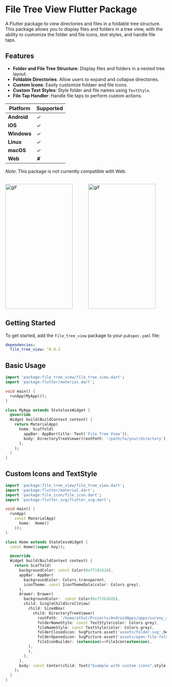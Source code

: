 # File Tree View Flutter Package

A Flutter package to view directories and files in a foldable tree structure. This package allows you to display files and folders in a tree view, with the ability to customize the folder and file icons, text styles, and handle file taps.

## Features

- **Folder and File Tree Structure**: Display files and folders in a nested tree layout.
- **Foldable Directories**: Allow users to expand and collapse directories.
- **Custom Icons**: Easily customize foldaer and file icons.
- **Custom Text Styles**: Style folder and file names using `TextStyle`.
- **File Tap Handler**: Handle file taps to perform custom actions.

| Platform   | Supported  |
|------------|------------|
| **Android** | ✓          |
| **iOS**     | ✓          |
| **Windows** | ✓          |
| **Linux**   | ✓          |
| **macOS**   | ✓          |
| **Web**     | ✘          |

_Note_: This package is not currently compatible with Web. 

<br>

<img src="https://i.imgur.com/CIw6251.gif" alt="gif" width="210" height="390" style="padding-right:45px"/>
<img src = "https://i.imgur.com/dKUlq8v.gif" alt="gif" width="210" height="390"/>

## Getting Started

To get started, add the `file_tree_view` package to your `pubspec.yaml` file:

```yaml
dependencies:
  file_tree_view: ^0.0.2
```
## Basic Usage
```dart
import 'package:file_tree_view/file_tree_view.dart';
import 'package:flutter/material.dart';

void main() {
  runApp(MyApp());
}

class MyApp extends StatelessWidget {
  @override
  Widget build(BuildContext context) {
    return MaterialApp(
      home: Scaffold(
        appBar: AppBar(title: Text('File Tree View')),
        body: DirectoryTreeViewer(rootPath: '/path/to/your/directory'), // Specify the root directory path
      ),
    );
  }
}

```

## Custom Icons and TextStyle
```dart
import 'package:file_tree_view/file_tree_view.dart';
import 'package:flutter/material.dart';
import 'package:file_icon/file_icon.dart';
import 'package:flutter_svg/flutter_svg.dart';

void main() {
  runApp(
    const MaterialApp(
      home:  Home()
    ));
}

class Home extends StatelessWidget {
  const Home({super.key});

  @override
  Widget build(BuildContext context) {
    return Scaffold(
      backgroundColor: const Color(0xff181818),
      appBar: AppBar(
        backgroundColor: Colors.transparent,
        iconTheme: const IconThemeData(color: Colors.grey),
      ),
      drawer: Drawer(
        backgroundColor:  const Color(0xff2b2b2b),
        child: SingleChildScrollView(
          child: SizedBox(
            child: DirectoryTreeViewer(
              rootPath: '/home/athul/Projects/AndroidApps/apps/survey_app', //Adjust the root path to desired folder
              folderNameStyle: const TextStyle(color: Colors.grey),
              fileNameStyle: const TextStyle(color: Colors.grey),
              folderClosedicon: SvgPicture.asset('assets/folder.svg',height: 28,width: 28),
              folderOpenedicon: SvgPicture.asset('assets/open-file-folder.svg',height: 28,width: 28),
              fileIconBuilder: (extension)=>FileIcon(extension),
          ),    
          ),
        ),
      ),
      body: const Center(child: Text("Example with custom icons",style: TextStyle(color: Colors.grey))),
    );
  }
}


```
